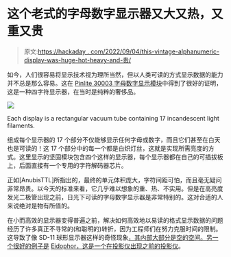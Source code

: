 # 这个老式的字母数字显示器又大又热，又重又贵

> 原文:[https://hackaday . com/2022/09/04/this-vintage-alphanumeric-display-was-huge-hot-heavy-and-贵/](https://hackaday.com/2022/09/04/this-vintage-alphanumeric-display-was-huge-hot-heavy-and-expensive/)

如今，人们很容易将显示技术视为理所当然，但以人类可读的方式显示数据的能力并不总是那么容易。这在 [Pinlite 30003 字母数字显示模块](http://www.industrialalchemy.org/articleview.php?item=3199)中得到了很好的证明，这是一种四字符显示器，在当时是纯粹的奢侈品。

[![](../Images/cee796b4882330b32d3e215dddb748c7.png)](https://hackaday.com/wp-content/uploads/2022/09/pinliteminitrondriver2.jpg)

Each display is a rectangular vacuum tube containing 17 incandescent light filaments.

组成每个显示器的 17 个部分不仅能够显示任何字母或数字，而且它们甚至在白天也是可读的！这 17 个部分中的每一个都是白炽灯丝，这就是实现所需亮度的方式。这里显示的坚固模块包含四个这样的显示器，每个显示器都在自己的可插拔板上，后面直接有一个专用的字符解码器芯片。

正如[AnubisTTL]所指出的，最终的单元体积庞大，字符间距可怕，而且毫无疑问非常昂贵。以今天的标准来看，它几乎难以想象的重、热、不实用。但是在高亮度发光二极管出现之前，日光下可读的字母数字显示器是非常特别的。这对合适的人来说绝对是物有所值的。

在小而高效的显示器变得普遍之前，解决如何高效地以易读的格式显示数据的问题经历了许多真正不寻常的(和聪明的)转折，因为工程师们在努力克服时间的限制。这导致了像 SD-11 球形显示器这样的奇怪现象[，其内部大部分是空的空间。另一个很好的例子是](https://hackaday.com/2018/01/21/the-sd-11-sphericular-display-pixels-that-arent-pixels/) [Eidophor，这是一个在投影仪出现之前的投影仪](https://hackaday.com/2016/03/15/retrotechtacular-eidophor-an-unknown-widely-used-projector/)。